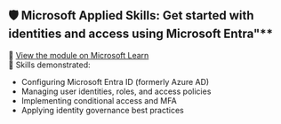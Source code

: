 ## 🛡️ Microsoft Applied Skills: Get started with identities and access using Microsoft Entra"**  

🔗 [View the module on Microsoft Learn](https://learn.microsoft.com/en-us/collections/5zzdhqtmx1nkz6)  
🎯 Skills demonstrated:
- Configuring Microsoft Entra ID (formerly Azure AD)
- Managing user identities, roles, and access policies
- Implementing conditional access and MFA
- Applying identity governance best practices


